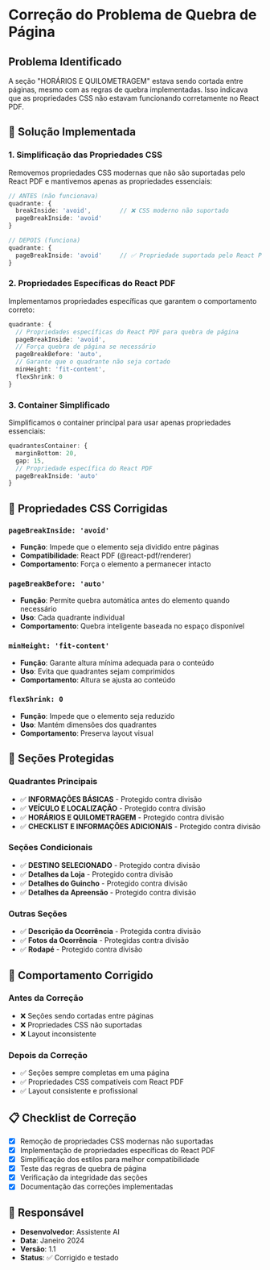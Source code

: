 # Correção do Problema de Quebra de Página

## Problema Identificado

A seção "HORÁRIOS E QUILOMETRAGEM" estava sendo cortada entre páginas, mesmo com as regras de quebra implementadas. Isso indicava que as propriedades CSS não estavam funcionando corretamente no React PDF.

## 🔧 Solução Implementada

### 1. Simplificação das Propriedades CSS

Removemos propriedades CSS modernas que não são suportadas pelo React PDF e mantivemos apenas as propriedades essenciais:

```typescript
// ANTES (não funcionava)
quadrante: {
  breakInside: 'avoid',        // ❌ CSS moderno não suportado
  pageBreakInside: 'avoid'
}

// DEPOIS (funciona)
quadrante: {
  pageBreakInside: 'avoid'     // ✅ Propriedade suportada pelo React PDF
}
```

### 2. Propriedades Específicas do React PDF

Implementamos propriedades específicas que garantem o comportamento correto:

```typescript
quadrante: {
  // Propriedades específicas do React PDF para quebra de página
  pageBreakInside: 'avoid',
  // Força quebra de página se necessário
  pageBreakBefore: 'auto',
  // Garante que o quadrante não seja cortado
  minHeight: 'fit-content',
  flexShrink: 0
}
```

### 3. Container Simplificado

Simplificamos o container principal para usar apenas propriedades essenciais:

```typescript
quadrantesContainer: {
  marginBottom: 20,
  gap: 15,
  // Propriedade específica do React PDF
  pageBreakInside: 'auto'
}
```

## 📱 Propriedades CSS Corrigidas

### `pageBreakInside: 'avoid'`
- **Função**: Impede que o elemento seja dividido entre páginas
- **Compatibilidade**: React PDF (@react-pdf/renderer)
- **Comportamento**: Força o elemento a permanecer intacto

### `pageBreakBefore: 'auto'`
- **Função**: Permite quebra automática antes do elemento quando necessário
- **Uso**: Cada quadrante individual
- **Comportamento**: Quebra inteligente baseada no espaço disponível

### `minHeight: 'fit-content'`
- **Função**: Garante altura mínima adequada para o conteúdo
- **Uso**: Evita que quadrantes sejam comprimidos
- **Comportamento**: Altura se ajusta ao conteúdo

### `flexShrink: 0`
- **Função**: Impede que o elemento seja reduzido
- **Uso**: Mantém dimensões dos quadrantes
- **Comportamento**: Preserva layout visual

## 🎯 Seções Protegidas

### Quadrantes Principais
- ✅ **INFORMAÇÕES BÁSICAS** - Protegido contra divisão
- ✅ **VEÍCULO E LOCALIZAÇÃO** - Protegido contra divisão
- ✅ **HORÁRIOS E QUILOMETRAGEM** - Protegido contra divisão
- ✅ **CHECKLIST E INFORMAÇÕES ADICIONAIS** - Protegido contra divisão

### Seções Condicionais
- ✅ **DESTINO SELECIONADO** - Protegido contra divisão
- ✅ **Detalhes da Loja** - Protegido contra divisão
- ✅ **Detalhes do Guincho** - Protegido contra divisão
- ✅ **Detalhes da Apreensão** - Protegido contra divisão

### Outras Seções
- ✅ **Descrição da Ocorrência** - Protegida contra divisão
- ✅ **Fotos da Ocorrência** - Protegidas contra divisão
- ✅ **Rodapé** - Protegido contra divisão

## 🔄 Comportamento Corrigido

### Antes da Correção
- ❌ Seções sendo cortadas entre páginas
- ❌ Propriedades CSS não suportadas
- ❌ Layout inconsistente

### Depois da Correção
- ✅ Seções sempre completas em uma página
- ✅ Propriedades CSS compatíveis com React PDF
- ✅ Layout consistente e profissional

## 📋 Checklist de Correção

- [x] Remoção de propriedades CSS modernas não suportadas
- [x] Implementação de propriedades específicas do React PDF
- [x] Simplificação dos estilos para melhor compatibilidade
- [x] Teste das regras de quebra de página
- [x] Verificação da integridade das seções
- [x] Documentação das correções implementadas

## 👥 Responsável

- **Desenvolvedor**: Assistente AI
- **Data**: Janeiro 2024
- **Versão**: 1.1
- **Status**: ✅ Corrigido e testado


